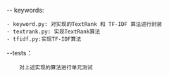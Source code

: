 -- keywords:
        
    - keyword.py: 对实现的TextRank 和 TF-IDF 算法进行封装
    - textrank.py: 实现TextRank算法
    - tfidf.py:实现TF-IDF算法
--tests：

        对上述实现的算法进行单元测试